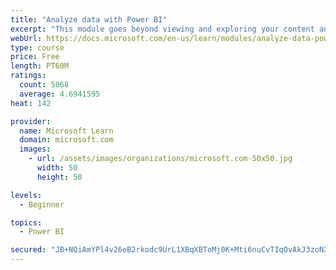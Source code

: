 ```yaml
---
title: "Analyze data with Power BI"
excerpt: "This module goes beyond viewing and exploring your content and explains how to interact with it by working with reports and dashboards to uncover and share new business insights."
webUrl: https://docs.microsoft.com/en-us/learn/modules/analyze-data-power-bi/
type: course
price: Free
length: PT60M
ratings:
  count: 5068
  average: 4.6941595
heat: 142

provider:
  name: Microsoft Learn
  domain: microsoft.com
  images:
    - url: /assets/images/organizations/microsoft.com-50x50.jpg
      width: 50
      height: 50

levels:
  - Beginner

topics:
  - Power BI

secured: "JB+NQiAmYPl4v26eB2rkodc9UrL1XBqXBToMj0K+Mti6nuCvTIqOvAkJ3zoN2wgAS/pkHqcchSrEZhB8jeaoRFWq9lYSV5ZqWibp5OjMDk6qW06ifkfZwoKNpJvyZjKyHC9zWuN24gOxj4pvUHlJW4JXVyMRO5aPdSCgRSubkAmx6ksJezvqKXXYZvE+i3+R7b6Oew0/B5zbiU5HP6vSLr+FC5GndCd8F5mnsu63LN4RCWoAdNXBcd3V3MGewb+Ddp5Ky8XyxQvKr5Kf/No1M9FQMQWFx33cja+vGSwH/AgP8jml4YE/aR4IVzrw73SiptsqCkdp87YWxMvWJA2lg1Yufoa09nDg9Shseum9uZFv0aSs4WUzQqhrfbGIFQFrkhts3hPibzE53h2olSqdzg==;22yfx5uNHKS3zVqwPM2wRw=="
---
```


